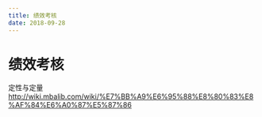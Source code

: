```yaml
---
title: 绩效考核
date: 2018-09-28
---
```

# 绩效考核
定性与定量
http://wiki.mbalib.com/wiki/%E7%BB%A9%E6%95%88%E8%80%83%E8%AF%84%E6%A0%87%E5%87%86